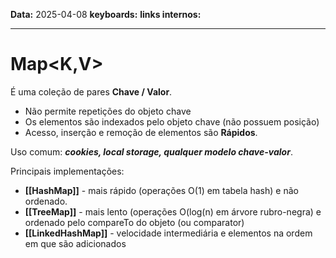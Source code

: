 
**Data:** 2025-04-08
**keyboards:** 
**links internos:** 
___

# Map<K,V>

É uma coleção de pares **Chave / Valor**.
 - Não permite repetições do objeto chave
 - Os elementos são indexados pelo objeto chave (não possuem posição)
 - Acesso, inserção e remoção de elementos são **Rápidos**.

Uso comum: ***cookies, local storage, qualquer modelo chave-valor***.

Principais implementações:
- **[[HashMap]]** - mais rápido (operações O(1) em tabela hash) e não ordenado.
- **[[TreeMap]]** - mais lento (operações O(log(n) em árvore rubro-negra) e ordenado pelo compareTo do objeto (ou comparator)
- **[[LinkedHashMap]]** - velocidade intermediária e elementos na ordem em que são adicionados